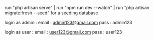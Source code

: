 run "php artisan serve" | 
run "npm run dev --watch" |
run "php artisan migrate:fresh --seed" for a seeding database

login as admin :
email : admin123@gmail.com
pass : admin123

login as user :
email : user123@gmail.com
pass : user123
